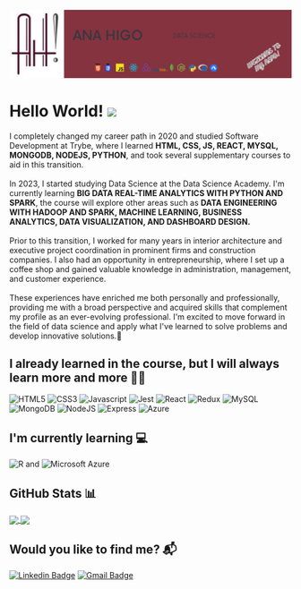 ![Header](https://raw.githubusercontent.com/anahigo/anahigo/master/img/banner_git.png "Header")

# Hello World! <img src="https://raw.githubusercontent.com/MartinHeinz/MartinHeinz/master/wave.gif" width="35px">

I completely changed my career path in 2020 and studied Software Development at Trybe, where I learned <strong>HTML, CSS, JS, REACT, MYSQL, MONGODB, NODEJS, PYTHON</strong>, and took several supplementary courses to aid in this transition.<br /><br />
In 2023, I started studying Data Science at the Data Science Academy. I'm currently learning <strong>BIG DATA REAL-TIME ANALYTICS WITH PYTHON AND SPARK</strong>, the course will explore other areas such as <strong>DATA ENGINEERING WITH HADOOP AND SPARK, MACHINE LEARNING, BUSINESS ANALYTICS, DATA VISUALIZATION, AND DASHBOARD DESIGN.</strong> <br /><br />
Prior to this transition, I worked for many years in interior architecture and executive project coordination in prominent firms and construction companies. I also had an opportunity in entrepreneurship, where I set up a coffee shop and gained valuable knowledge in administration, management, and customer experience.<br/><br /> 
These experiences have enriched me both personally and professionally, providing me with a broad perspective and acquired skills that complement my profile as an ever-evolving professional. I'm excited to move forward in the field of data science and apply what I've learned to solve problems and develop innovative solutions.:rocket: 


## I already learned in the course, but I will always learn more and more :superhero_woman:
<img title="HTML5" src="https://img.shields.io/badge/-html5-lightgrey?style=for-the-badge&logo=html5&logoColor=white" alt="HTML5" /> <img title="CSS3" src="https://img.shields.io/badge/-css3-lightgrey?style=for-the-badge&logo=css3&logoColor=white" alt="CSS3" /> <img title="Javascript" src="https://img.shields.io/badge/-javascript-lightgrey?style=for-the-badge&logo=javascript&logoColor=white" alt="Javascript" /> <img title="Jest" src="https://img.shields.io/badge/jest-lightgrey?style=for-the-badge&logo=jest&logoColor=white" alt="Jest" /> <img title="ReactJS" src="https://img.shields.io/badge/-reactjs-lightgrey?style=for-the-badge&logo=react&logoColor=white" alt="React" /> <img title="Redux" src="https://img.shields.io/badge/-redux-lightgrey?style=for-the-badge&logo=redux&logoColor=white" alt="Redux" /> <img title="MySQL" src="https://img.shields.io/badge/-mysql-lightgrey?style=for-the-badge&logo=mysql&logoColor=white" alt="MySQL" /> <img title="MongoDB" src="https://img.shields.io/badge/-mongodb-lightgrey?style=for-the-badge&logo=mongodb&logoColor=white" alt="MongoDB" /> <img title="NodeJS" src="https://img.shields.io/badge/-nodejs-lightgrey?style=for-the-badge&logo=node&logoColor=white" alt="NodeJS" /> <img title="Express" src="https://img.shields.io/badge/-express-lightgrey?style=for-the-badge&logo=express&logoColor=white" alt="Express" /> <img title="Azure" src="https://img.shields.io/badge/-azure-lightgrey?style=for-the-badge&logo=azure&logoColor=white" alt="Azure" /> 

## I'm currently learning :computer:
<img title="R" src="https://img.shields.io/badge/-r-lightgrey?style=for-the-badge&logo=r&logoColor=white" alt="R" /> and <img title="Microsoft Azure" src="https://img.shields.io/badge/-microsoftazure-lightgrey?style=for-the-badge&logo=microsoftazure&logoColor=white" alt="Microsoft Azure" />

## GitHub Stats :bar_chart:
<a href="https://github.com/anahigo/anahigo">
  <img align="center" src="https://github-readme-stats.vercel.app/api/top-langs/?username=anahigo&hide=shell&theme=vue-dark" style="max-width:100%;" />
</a>
<a href="https://github.com/anahigo/anahigo">
  <img align="center" src="https://github-readme-stats.vercel.app/api?username=anahigo&theme=vue-dark" style="max-width:100%;" />
</a>

## Would you like to find me? :mailbox_with_mail:
[![Linkedin Badge](https://img.shields.io/badge/-anahigo-lightgrey?style=for-the-badge&logo=Linkedin&logoColor=white&link=https://www.linkedin.com/in/ana-higo/)](https://www.linkedin.com/in/ana-higo/) [![Gmail Badge](https://img.shields.io/badge/-anacris.higo@gmail.com-lightgrey?style=for-the-badge&logo=Gmail&logoColor=white&link=mailto:anacris.higo@gmail.com)](mailto:anacris.higo@gmail.com)
